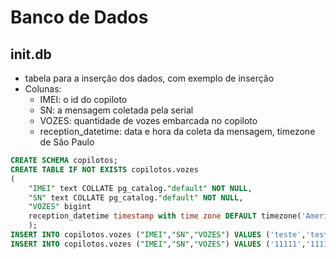 # Banco de Dados

## init.db
* tabela para a inserção dos dados, com exemplo de inserção 
* Colunas:
    - IMEI: o id do copiloto
    - SN: a mensagem coletada pela serial
    - VOZES: quantidade de vozes embarcada no copiloto
    - reception_datetime: data e hora da coleta da mensagem, timezone de São Paulo
```sql
CREATE SCHEMA copilotos;
CREATE TABLE IF NOT EXISTS copilotos.vozes
(
    "IMEI" text COLLATE pg_catalog."default" NOT NULL,
    "SN" text COLLATE pg_catalog."default" NOT NULL,
    "VOZES" bigint
    reception_datetime timestamp with time zone DEFAULT timezone('America/Sao_Paulo', now())
    );
INSERT INTO copilotos.vozes ("IMEI","SN","VOZES") VALUES ('teste','teste1',22);
INSERT INTO copilotos.vozes ("IMEI","SN","VOZES") VALUES ('11111','111111',25);
```